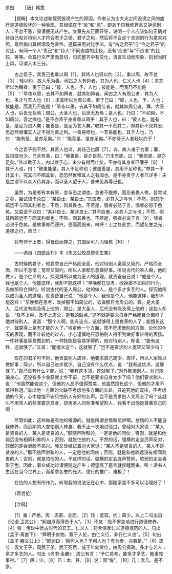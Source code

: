原毁
　　［唐］韩愈

　　【题解】本文论述和探究毁谤产生的原因。作者认为士大夫之间毁谤之风的盛行是道德败坏的一种表现，其根源在于“怠”和“忌”，即怠于自我修养且又妒忌别人；不怠不忌，毁谤便无从产生。文章先从正面开导，说明一个人应该如何正确对待自己和对待别人才符合君子之德、君子之风，然后将不合这个准则的行为拿来对照，最后指出其根源及危害性。通篇采用对比手法，有“古之君子”与“今之君子”的对比，有同一个人“责己”和“待人”不同态度的比较，还有“应者”与“不应者”的比较，等等。全篇行文严肃而恳切，句式整齐中有变化，语言生动而形象，刻划当时士风，可谓入木三分。

　　古之君子，其责己也重以周［1］，其待人也轻以约［2］。重以周，故不怠［3］；轻以约，故人乐为善。闻古之人有舜者，其为人也，仁义人也［4］；求其所以为舜者，责于己曰：“彼，人也，予，人也；彼能是，而我乃不能是［5］！”早夜以思，去其不如舜者，就其如舜者。闻古之人有周公者，其为人也，多才与艺人也［6］；求其所以为周公者，责于己曰：“彼，人也，予，人也；彼能是，而我乃不能是！”早夜以思，去其不如周公者，就其如周公者，舜，大圣人也，后世无及焉；周公，大圣人也，后世无及焉；是人也，乃曰：“不如舜，不如周公，吾之病也。”是不亦责于身者重以周乎！其于人也，曰：“彼人也，能有是，是足为良人矣；能善是，是足为艺人矣。”取其一不责其二，即其新不究其旧，恐恐然惟懼其人之不得为善之利。一善易修也，一艺易能也，其于人也，乃曰：“能有是，是亦足矣。”曰：“能善是，是亦足矣。”不亦待于人者轻以约乎！

　　今之君子则不然，其责人也详，其待己也廉［7］。详，故人难于为善；廉，故自取也少。己未有善，曰：“我善是，是亦足矣。”己未有能，曰：“我能是，是亦足矣。”外以欺于人，内以欺于心，未少有得而止矣，不亦待其身者已廉乎［8］！其于人也，曰：“彼虽能是，其人不足称也；彼虽善是，其用不足称也。”举其一不计其十，究其旧不图其新，恐恐然惟懼其人之有闻也。是不亦责于人者已详乎！夫是之谓不以众人待其身，而以圣人望于人，吾未见其尊己也。

　　虽然，为是者有本有原，怠与忌之谓也。怠者不能修，而忌者畏人修。吾常试之矣，尝试语于众曰：“某良士，某良士。”其应者，必其人之与也；不然，则其所疏远不与同其利者也；不然，则其畏也。不若是，强者必怒于言，懦者必怒于色矣。又尝语于众曰：“某非良士，某非良士。”其不应者，必其人之与也；不然，则其所疏远不与同其利者也；不然，则其畏也。不若是，强者必说于言［9］，懦者必说于色矣。是故事修而谤兴，德高而毁来。呜呼！士之处此世，而望名誉之光，道德之行，难已！

　　将有作于上者，得吾说而存之，其国家可几而理欤［10］！

　　——选自《四部丛刊》本《朱文公校昌黎先生集》　　

　　古时候的君子，他要求自己严格而全面，他对待别人宽容又简约。严格而全面，所以不怠惰；宽容又简约，所以人家都乐意做好事。听说古代的圣人舜，他的做人，是个仁义的人。探究舜所以成为圣人的道理，就责备自己说：“他是个人，我也是个人，他能这样，我却不能这样！”早晚都在思考，改掉那不如舜的行为，去做那符合舜的。听说古代的圣人周公，他的做人，是个多才多艺的人。探究他所以成为圣人的道理，就责备自己说：“他是个人，我也是个人，他能这样，我却不能这样！”早晚都在思考，改掉那不如周公的，去做那符合周公的。舜，是大圣人，后代没有能及得上他的，周公，是大圣人，后代没有能及得上他的；这些人却说：“及不上舜，及不上周公，是我的缺点。”这不就是要求自身严格而且全面吗？他对待别人，说道：“那个人啊，能有这点，这就够得上是良善的人了；能擅长这个，就算得上是有才能的人了。”肯定他一个方面，而不苛求他别的方面，论他的今天的表现，而不计较他的过去，小心谨慎地只恐怕别人得不到做好事应得的表扬。一件好事是容易做到的，一种技能是容易学得的，他对待别人，却说：“能有这样，这就够了。”又说：“能擅长这个，这就够了。”岂不是要求别人宽容又简少吗？

　　现在的君子可不同，他责备别人周详，他要求自己简少。周详，所以人家难以做好事；简少，所以自己进步就少。自己没有什么优点，说：“我有这优点，这够就了。”自己没有什么才能，说：“我有这本领，这就够了。”对外欺骗别人，对己欺骗良心，还没有多少收获就止步不前，岂不是要求自身太少了吗？他们要求别人，说：“他虽然能做这个，但他的人品不值得赞美，他虽然擅长这个，但他的才用不值得称道。”举出他一方面的欠缺不考虑他多方面的长处，只追究他的既往，不考虑他的今天，心中惶惶不安只怕别人有好的名声。岂不是责求别人太周全了吗？这就叫不用常人的标准要求自身，却用圣人的标准希望别人，我看不出他是尊重自己的啊！

　　尽管如此，这样做是有他的根源的，就是所谓怠惰和忌妒啊。怠惰的人不能自我修养，而忌妒的人害怕别人修身。我不止一次地试验过，曾经对大家说：“某人是贤良的人，某人是贤良的人。”那随声附和的，一定是他的同伙；否则，就是和他疏远没有相同利害的人；否则，就是怕他的人。不然的话，强横的定会厉声反对，软弱的定会满脸不高兴。我又曾经试着对大家说：“某人不是贤良的人，某人不是贤良的人。”那不随声附和的人，一定是他的同伙；否则，就是和他疏远没有相同利害的人；否则，就是怕他的人。不这样的话，强横的定会连声赞同，软弱的定会喜形于色。因此，事业成功诽谤便随之产生；德望高了恶言就接踵而来。唉！读书人生活在当今世界上，而希求名誉的光大、德行的推广、难极了！

　　在位的人想有所作为，听取我的说法记在心中，那国家差不多可以治理好了！

　　（蒋哲伦）　

　　【注释】

　　［1］重：严格。周：周密、全面。［2］轻：宽容。约：简少。以上二句出自《论语·卫灵公》：“躬自厚而薄责于人”。［3］不怠：指不懈怠地进行道德修养。［4］舜：传说中远古时代的君王。仁义人：符合儒家仁义道德规范的人。句出《孟子·离娄下》：“舜明于庶物，察于人伦，由仁义行，非行仁义也”。［5］句出《孟子·滕文公上》：“颜渊曰：‘舜何人也？予何人也？有为者，亦若是。’”［6］周公：周文王子，周武王弟。武王死后，成王年幼继位，由周公摄政。多才与艺人：多才多艺的人。句出《尚书·金縢》：周公有言：“予仁若考，能多才多艺，能事鬼事神。”［7］廉：少。［8］已：太、甚。［9］说：同“悦”。［10］几：庶几、差不多。 


